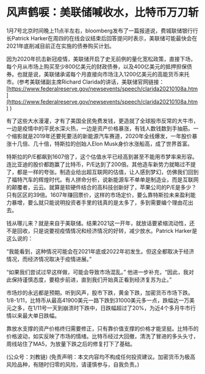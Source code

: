 # 风声鹤唳：美联储喊收水，比特币万刀斩

1月7号北京时间晚上11点半左右，bloomberg发布了一篇报道说，费城联储银行行长Patrick Harker在周四的在线会议结束后回答提问时表示，美联储可能最快会在2021年底削减目前正在实施的债券购买计划。

因为2020年抗击新冠疫情，美联储开启了史无前例的量化宽松政策，直接下场，每个月从市场上购买至少800亿美元的财政债券，以及400亿美元的抵押担保债券。也就是说，美联储承诺每个月直接向市场注入1200亿美元的高能货币来托市。\(参考美联储副主席Richard Clarida的讲话，美联储官网链接：[https://www.federalreserve.gov/newsevents/speech/clarida20210108a.htm](https://www.federalreserve.gov/newsevents/speech/clarida20210108a.htm) \)

有了这些大水漫灌，才有了美国全民免费发钱，更造就了全球股市反常的大牛市，一边是疫情中的平民水深火热，一边是资产价格暴涨，有钱人数钱数到手抽筋。一个缩影就是2019年还要死要活的新能源汽车赛道，2020年全线爆发，一年股价暴涨十几倍、几十倍，特斯拉的创始人Elon Musk身价水涨船高，成了世界首富。

特斯拉的P/E都飙到1607倍了，这个估值水平已经高到甚至不能用市梦率来形容。连比亚迪的股价都跑赢了比特币，P/E达到了200倍。其他造车新势力就略过不提了，都是一样的夸张。制造业给出超互联网的估值，让人感到梦幻，仿佛我们回到了福特汽车的辉煌时代。有人拼命分析，说新能源车不单单是制造业，而是互联网的颠覆者，云云。就算是软硬件结合的高科技创新好了，苹果公司的P/E是多少？只有区区的39倍。1607年赚回票价，这样的市场定价，要么靠特斯拉未来盈利能力暴增，要么就只能说明投资者手里的钱真的是太多了，多到需要编个理由花出去。

钱从哪儿来？就是来自于美联储。结果2021这一开年，就放话要紧缩流动性，还不是回收，只是说要视疫情情况和经济情况的好转，减少放水。Patrick Harker是这么说的：

“我能看到，这种情况可能会在2021年底或2022年初发生。但这全都取决于经济情况，而经济情况取决于疫情进展。”

“如果我们尝试过早这样做，可能会导致市场混乱。” 他进一步补充，“因此，我对此保持谨慎态度，要稳步前进，直到我们开始真正看到经济复苏为止。”

市场炒的永远都是预期。听到风声，股市下跌，黄金下跌，加密货币市场下跌。1/8-1/11，比特币从最高41900美元一路下跌到31000美元多一点，跌幅达一万美元之多，在1/11号一天到崩溃时下跌中，日跌幅超过了20%，为近4个多月牛市行情以来最大单日跌幅。

靠放水支撑的资产价格终归需要修正，只有靠价值支撑的价格才能坚挺。比特币的价格波动，如实反映了市场的情绪。比特币经过大回撤，清洗了冒进的多头头寸，周线站住了MA5，为放量下跌之后的修复打下了基础。

\(公众号：刘教链\)  \(免责声明：本文内容均不构成任何投资建议。加密货币为极高风险品种，有随时归零的风险，请谨慎参与，自我负责。\)

